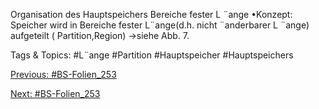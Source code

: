 Organisation des Hauptspeichers
Bereiche fester L ¨ange
•Konzept:
Speicher wird in Bereiche fester L¨ange(d.h. nicht ¨anderbarer L ¨ange) aufgeteilt ( Partition,Region)
→siehe Abb. 7.

   Tags & Topics:
   #L¨ange
   #Partition
   #Hauptspeicher
   #Hauptspeichers

[Previous: #BS-Folien_253](BS-Folien_253.md)

[Next: #BS-Folien_253](BS-Folien_253.md)